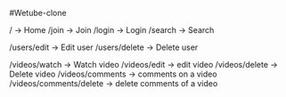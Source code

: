 #Wetube-clone

/ -> Home
/join -> Join
/login -> Login
/search -> Search

/users/edit -> Edit user
/users/delete -> Delete user

/videos/watch -> Watch video
/videos/edit -> edit video
/videos/delete -> Delete video
/videos/comments -> comments on a video
/videos/comments/delete -> delete comments of a video
